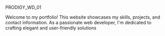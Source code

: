PRODIGY_WD_01

Welcome to my portfolio! This website showcases my skills, projects, and contact information. As a passionate web developer, I'm dedicated to crafting elegant and user-friendly solutions
